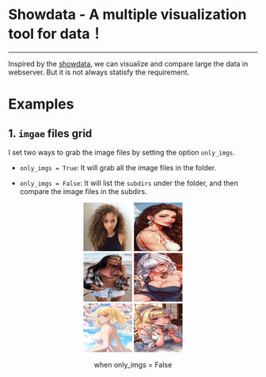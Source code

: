 # Showdata - A multiple visualization tool for data！
---
Inspired by the [showdata](https://github.com/silverbulletmdc/showdata), we can visualize and compare large the data in webserver. But it is not always statisfy the requirement. 

# Examples

## 1. `imgae` files grid

I set two ways to grab the image files by setting the option `only_imgs`.

+ `only_imgs = True`: It will grab all the image files in the folder.

+ `only_imgs = False`: It will list the `subdirs` under the folder, and then compare the image files in the subdirs.

<center>
<figure>
<img src="assets/imgs/concat1.jpg" width="200" />
<p>when only_imgs = False</p>
</figure>
</center>











